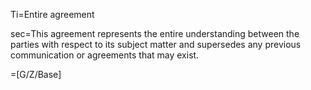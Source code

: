 Ti=Entire agreement

sec=This agreement represents the entire understanding between the parties with respect to its subject matter and supersedes any previous communication or agreements that may exist.

=[G/Z/Base]
